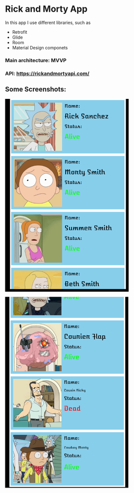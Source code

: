 # Rick and Morty App
In this app I use different libraries, such as
* Retrofit
* Glide
* Room
* Material Design componets


### Main architecture: MVVP


### API: https://rickandmortyapi.com/


## Some Screenshots:

![ImageFirst](https://github.com/Ferum-bot/UselessAndroidApps/blob/main/RickAndMorty/screenshots/%D0%A1%D0%BD%D0%B8%D0%BC%D0%BE%D0%BA%20%D1%8D%D0%BA%D1%80%D0%B0%D0%BD%D0%B0%202020-12-15%20180517.png)


![ImageSecond](https://github.com/Ferum-bot/UselessAndroidApps/blob/main/RickAndMorty/screenshots/%D0%A1%D0%BD%D0%B8%D0%BC%D0%BE%D0%BA%20%D1%8D%D0%BA%D1%80%D0%B0%D0%BD%D0%B0%202020-12-15%20180612.png)
